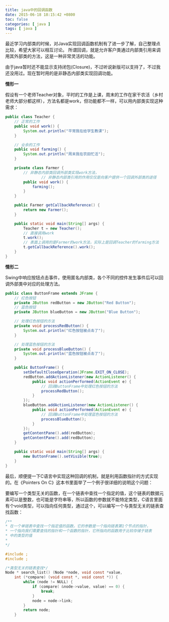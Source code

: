 ```yaml
---
title: java中的回调函数
date: 2015-06-18 18:15:42 +0800
toc: false
categories: [ java ]
tags: [ java ]
---
```


最近学习内部类的时候，对Java实现回调函数机制有了进一步了解，自己整理点比较，希望大家可以相互讨论。
所谓回调，就是允许客户类通过内部类引用来调用其外部类的方法，这是一种非常灵活的功能。

由于java暂时还不能显示支持闭包(Closure)，不过听说新版可以支持了，不过我还没用过。现在暂时用的是非静态内部类实现回调功能。
<!-- more -->

**情形一**

假设有一个老师Teacher对象，平时的工作是上课，周末的工作在家干农活（乡村老师大部分都这样），方法名都是work，但功能都不一样，可以用内部类实现这种需求：

```java
public class Teacher {
	// 正常的工作
	public void work() {
		System.out.println("平常我在给学生教课");
	}

	// 业余的工作
	public void farming() {
		System.out.println("周末我在农田忙活");
	}

	private class Farmer {
		// 非静态内部类回调外部类实现work方法，
                // 非静态内部类引用的作用仅仅是向客户提供一个回调外部类的途径
		public void work() {
			farming();
		}
	}

	public Farmer getCallbackReference() {
		return new Farmer();
	}

	public static void main(String[] args) {
		Teacher t = new Teacher();
		// 直接调用work
		t.work();
		// 表面上调用的是Farmer的work方法，实际上是回调Teacher的farming方法
		t.getCallbackReference().work();
	}
}
```

**情形二**

Swing中响应按钮点击事件，使用匿名内部类，各个不同的控件发生事件后可以回调外部类中对应的处理方法。

```java
public class ButtonFrame extends JFrame {
	// 红色按钮
	private JButton redButton = new JButton("Red Button");
	// 蓝色按钮
	private JButton blueButton = new JButton("Blue Button");

	// 处理红色按钮的方法
	private void processRedButton() {
		System.out.println("红色按钮被点击了");
	}

	// 处理蓝色按钮的方法
	private void processBlueButton() {
		System.out.println("蓝色按钮被点击了");
	}

	public ButtonFrame() {
		setDefaultCloseOperation(JFrame.EXIT_ON_CLOSE);
		redButton.addActionListener(new ActionListener() {
			public void actionPerformed(ActionEvent e) {
				// 回调ButtonFrame中处理红色按钮的方法
				processRedButton();
			}
		});
		blueButton.addActionListener(new ActionListener() {
			public void actionPerformed(ActionEvent e) {
				// 回调ButtonFrame中处理蓝色按钮的方法
				processBlueButton();
			}
		});
		getContentPane().add(redButton);
		getContentPane().add(redButton);
	}

	public static void main(String[] args) {
		new ButtonFrame().setVisible(true);
	}
}
```

最后，顺便提一下C语言中实现这种回调的机制，就是利用函数指针的方式实现的。在《Pointers On C》这本书里面举了一个例子很详细的说明这个问题：

要编写一个类型无关的函数，在一个链表中查找一个指定的值，这个链表的数据元素可以是整数，也可能是字符串等，所以函数的参数就不能特定类型，C语言里面有个void类型，可以指向任何类型，通过这个，可以编写一个与类型无关的链表查找函数：

```c
/**
* 在一个单链表中查找一个指定值的函数。它的参数是一个指向链表第1个节点的指针，
* 一个指向我们需要查找的指针和一个函数的指针，它所指向的函数用于比较存储于链表
* 中的类型的值
*
*/

#include ;
#include ;

/*类型无关的链表查找*/
Node * search_list() (Node *node, void const *value,
	int (*compare) (void const *, void const *)) {
		while (node != NULL) {
			if (compare( &node->value, value) == 0) {
				break;
			}
			node = node->link;
		}
		return node;
	}
```
